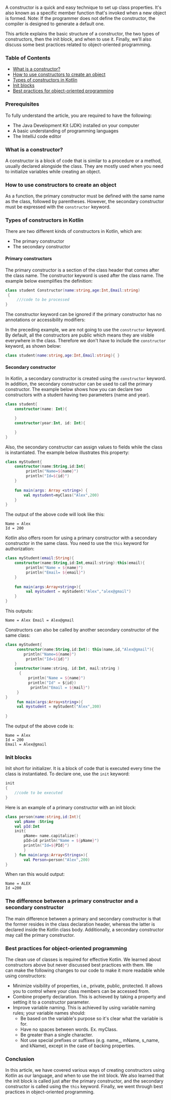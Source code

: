 A constructor is a quick and easy technique to set up class properties. It's also known as a specific member function that's invoked when a new object is formed. Note: If the programmer does not define the constructor, the compiler is designed to generate a default one.

This article explains the basic structure of a constructor, the two types of constructors, then the init block, and when to use it. Finally, we'll also discuss some best practices related to object-oriented programming.

### Table of Contents
- [What is a constructor?](#what-is-a-constructor)
- [How to use constructors to create an object](#how-to-use-constructors-to-create-an-object)
- [Types of constructors in Kotlin](#types-of-constructors-in-kotlin)
- [Init blocks](#init-blocks)
- [Best practices for object-oriented programming](#best-practices-for-object-oriented-programming)

### Prerequisites
To fully understand the article, you are required to have the following:

- The Java Development Kit (JDK) installed on your computer
- A basic understanding of programming languages
- The IntelliJ code editor

### What is a constructor?
A constructor is a block of code that is similar to a procedure or a method, usually declared alongside the class. They are mostly used when you need to initialize variables while creating an object.

### How to use constructors to create an object
As a function, the primary constructor must be defined with the same name as the class, followed by parentheses. However, the secondary constructor must be expressed with the `constructor` keyword.

### Types of constructors in Kotlin
There are two different kinds of constructors in Kotlin, which are:

- The primary constructor
- The secondary constructor

#### Primary constructors
The primary constructor is a section of the class header that comes after the class name. The constructor keyword is used after the class name. The example below exemplifies the definition:

```kotlin
class student Constructor(name:string,age:Int,Email:string)
 { 
     ///code to be processed
}
```
The constructor keyword can be ignored if the primary constructor has no annotations or accessibility modifiers:

In the preceding example, we are not going to use the `constructor` keyword. By default, all the constructors are public which means they are visible everywhere in the class. Therefore we don't have to include the `constructor` keyword, as shown below:

```kotlin
class student(name:string,age:Int,Email:string){ }
```

#### Secondary constructor
In Kotlin, a secondary constructor is created using the `constructor` keyword. In addition, the secondary constructor can be used to call the primary constructor. The example below shows how you can declare two constructors with a student having two parameters (name and year). 

```kotlin
class student{ 
    constructor(name: Int){ 

    } 
    constructor(year:Int, id: Int){ 

    } 
}
```

Also, the secondary constructor can assign values to fields while the class is instantiated. The example below illustrates this property:

```kotlin
class myStudent{ 
    constructor(name:String,id:Int{
         println("Name=${name}") 
         println("Id=${id}")
    } 
         
    fun main(args: Array <string>) { 
        val mystudent=myClass("Alex",200) 
    }
}
```

The output of the above code will look like this:

```
Name = Alex 
Id = 200
```

Kotlin also offers room for using a primary constructor with a secondary constructor in the same class. You need to use the `this` keyword for authorization:

```kotlin
class myStudent(email:String){ 
    constructor(name:String,id:Int,email:string):this(email){
         println("Name = ${name}") 
         println("Email= ${email}") 
    } 
    
    fun main(args:Array<string>){
         val mystudent = myStudent("Alex","alex@gmail") 
    }      
}
```

This outputs:

```
Name = Alex Email = Alex@gmail
```

Constructors can also be called by another secondary constructor of the same class:

```kotlin
class myStudent{
     constructor(name:String,id:Int): this(name,id,"Alex@gmail"){
        println("Name=${name}")
         println("Id=${id}")
    }
    constructor(name:string, id:Int, mail:string ) 
      { 
          println("Name = ${name}") 
          println("Id" = ${id})
           println("Email = ${mail}")
     }
}    
     fun main(args:Array<string>){
     val mystudent = myStudent("Alex",200) 
    
}
```
The output of the above code is:

```
Name = Alex 
Id = 200
Email = Alex@gmail
```

### Init blocks
Init short for initializer. It is a block of code that is executed every time the class is instantiated. To declare one, use the `init` keyword:

```kotlin
init
{ 
    //code to be executed
}
```

Here is an example of a primary constructor with an init block:

```kotlin
class person(name:string,id:Int){ 
    val pName :String 
    val pId:Int 
    init{ 
        pName= name.capitalize() 
        pId=id println("Name = ${pName}") 
        println("Id=${PId}") 
        } 
    } fun main(args:Array<Strings>){ 
        val Person=person("Alex",200) 
}
```

When ran this would output:

```
Name = ALEX 
Id =200
```

### The difference between a primary constructor and a secondary constructor
The main difference between a primary and secondary constructor is that the former resides in the class declaration header, whereas the latter is declared inside the Kotlin class body. Additionally, a secondary constructor may call the primary constructor.

### Best practices for object-oriented programming
The clean use of classes is required for effective Kotlin. We learned about constructors above but never discussed best practices with them. We can make the following changes to our code to make it more readable while using constructors:
- Minimize visibility of properties, i.e., private, public, protected. It allows you to control where your class members can be accessed from.
- Combine property declaration. This is achieved by taking a property and setting it to a constructor parameter.
- Improve variable naming. This is achieved by using variable naming rules; your variable names should: 
  - Be based on the variable's purpose so it's clear what the variable is for.
  - Have no spaces between words. Ex. myClass.
  - Be greater than a single character.
  - Not use special prefixes or suffixes (e.g. name_, mName, s_name, and kName), except in the case of backing properties.

### Conclusion
In this article, we have covered various ways of creating constructors using Kotlin as our language, and when to use the init block. We also learned that the init block is called just after the primary constructor, and the secondary constructor is called using the `this` keyword. Finally, we went through best practices in object-oriented programming. 
